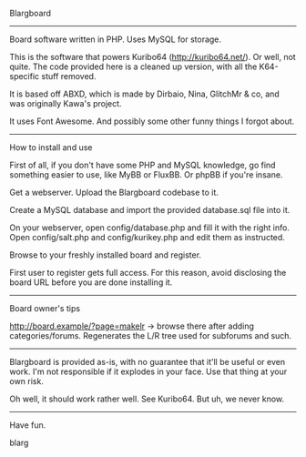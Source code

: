 Blargboard

-------------------------------------------------------------------------------

Board software written in PHP. Uses MySQL for storage.

This is the software that powers Kuribo64 (http://kuribo64.net/). Or well, not quite.
The code provided here is a cleaned up version, with all the K64-specific stuff removed.

It is based off ABXD, which is made by Dirbaio, Nina, GlitchMr & co, and was originally
Kawa's project.

It uses Font Awesome. And possibly some other funny things I forgot about.

-------------------------------------------------------------------------------

How to install and use

First of all, if you don't have some PHP and MySQL knowledge, go find something easier
to use, like MyBB or FluxBB. Or phpBB if you're insane.

Get a webserver. Upload the Blargboard codebase to it.

Create a MySQL database and import the provided database.sql file into it.

On your webserver, open config/database.php and fill it with the right info. Open
config/salt.php and config/kurikey.php and edit them as instructed.

Browse to your freshly installed board and register.

First user to register gets full access. For this reason, avoid disclosing the board URL
before you are done installing it.

-------------------------------------------------------------------------------

Board owner's tips

http://board.example/?page=makelr -> browse there after adding categories/forums. Regenerates
the L/R tree used for subforums and such.

-------------------------------------------------------------------------------

Blargboard is provided as-is, with no guarantee that it'll be useful or even work. I'm not
responsible if it explodes in your face. Use that thing at your own risk.

Oh well, it should work rather well. See Kuribo64. But uh, we never know.

-------------------------------------------------------------------------------

Have fun.

blarg
